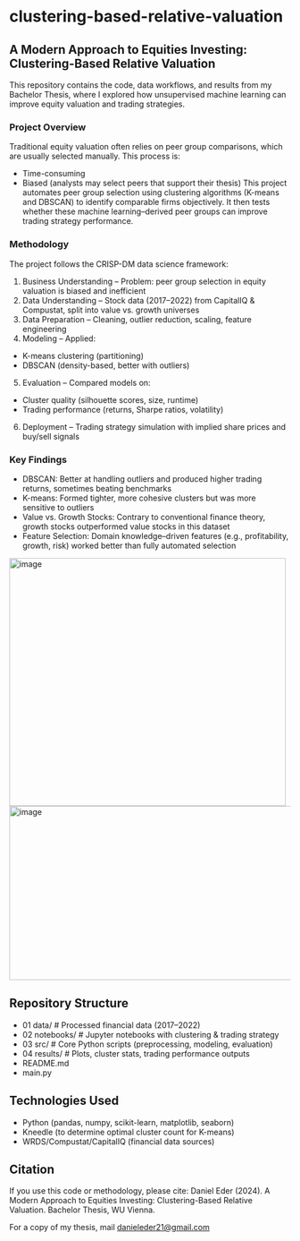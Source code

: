 # clustering-based-relative-valuation

## A Modern Approach to Equities Investing: Clustering-Based Relative Valuation
This repository contains the code, data workflows, and results from my Bachelor Thesis, where I explored how unsupervised machine learning can improve equity valuation and trading strategies.

### Project Overview
Traditional equity valuation often relies on peer group comparisons, which are usually selected manually. This process is:
* Time-consuming
* Biased (analysts may select peers that support their thesis)
This project automates peer group selection using clustering algorithms (K-means and DBSCAN) to identify comparable firms objectively. It then tests whether these machine learning–derived peer groups can improve trading strategy performance.

### Methodology
The project follows the CRISP-DM data science framework:
1. Business Understanding – Problem: peer group selection in equity valuation is biased and inefficient
2. Data Understanding – Stock data (2017–2022) from CapitalIQ & Compustat, split into value vs. growth universes
3. Data Preparation – Cleaning, outlier reduction, scaling, feature engineering
4. Modeling – Applied:
* K-means clustering (partitioning)
* DBSCAN (density-based, better with outliers)
5. Evaluation – Compared models on:
* Cluster quality (silhouette scores, size, runtime)
* Trading performance (returns, Sharpe ratios, volatility)
6. Deployment – Trading strategy simulation with implied share prices and buy/sell signals

### Key Findings
* DBSCAN: Better at handling outliers and produced higher trading returns, sometimes beating benchmarks
* K-means: Formed tighter, more cohesive clusters but was more sensitive to outliers
* Value vs. Growth Stocks: Contrary to conventional finance theory, growth stocks outperformed value stocks in this dataset
* Feature Selection: Domain knowledge–driven features (e.g., profitability, growth, risk) worked better than fully automated selection

<img width="495" height="443" alt="image" src="https://github.com/user-attachments/assets/d4c866e8-c91e-4071-b80c-925dee9bb39d" />
<img width="610" height="311" alt="image" src="https://github.com/user-attachments/assets/684d3032-775d-4567-b7b3-6f0d9a5731d2" />



## Repository Structure
* 01 data/             # Processed financial data (2017–2022)
* 02 notebooks/        # Jupyter notebooks with clustering & trading strategy
* 03 src/              # Core Python scripts (preprocessing, modeling, evaluation)
* 04 results/          # Plots, cluster stats, trading performance outputs
* README.md            
* main.py              

## Technologies Used
* Python (pandas, numpy, scikit-learn, matplotlib, seaborn)
* Kneedle (to determine optimal cluster count for K-means)
* WRDS/Compustat/CapitalIQ (financial data sources)

## Citation
If you use this code or methodology, please cite:
Daniel Eder (2024). A Modern Approach to Equities Investing: Clustering-Based Relative Valuation. Bachelor Thesis, WU Vienna.

For a copy of my thesis, mail danieleder21@gmail.com


